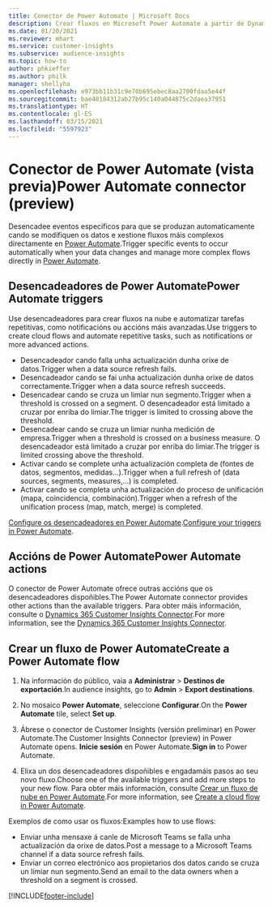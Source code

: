 ```yaml
---
title: Conector de Power Automate | Microsoft Docs
description: Crear fluxos en Microsoft Power Automate a partir de Dynamics 365 Customer Insights.
ms.date: 01/20/2021
ms.reviewer: mhart
ms.service: customer-insights
ms.subservice: audience-insights
ms.topic: how-to
author: phkieffer
ms.author: philk
manager: shellyha
ms.openlocfilehash: e973bb11b31c9e70b695ebec8aa2700fdaa5e44f
ms.sourcegitcommit: bae40184312ab27b95c140a044875c2daea37951
ms.translationtype: HT
ms.contentlocale: gl-ES
ms.lasthandoff: 03/15/2021
ms.locfileid: "5597923"
---
```

# <a name="power-automate-connector-preview"></a><span data-ttu-id="6d654-103">Conector de Power Automate (vista previa)</span><span class="sxs-lookup"><span data-stu-id="6d654-103">Power Automate connector (preview)</span></span>

<span data-ttu-id="6d654-104">Desencadee eventos específicos para que se produzan automaticamente cando se modifiquen os datos e xestione fluxos máis complexos directamente en [Power Automate](https://flow.microsoft.com/).</span><span class="sxs-lookup"><span data-stu-id="6d654-104">Trigger specific events to occur automatically when your data changes and manage more complex flows directly in [Power Automate](https://flow.microsoft.com/).</span></span>

## <a name="power-automate-triggers"></a><span data-ttu-id="6d654-105">Desencadeadores de Power Automate</span><span class="sxs-lookup"><span data-stu-id="6d654-105">Power Automate triggers</span></span>

<span data-ttu-id="6d654-106">Use desencadeadores para crear fluxos na nube e automatizar tarefas repetitivas, como notificacións ou accións máis avanzadas.</span><span class="sxs-lookup"><span data-stu-id="6d654-106">Use triggers to create cloud flows and automate repetitive tasks, such as notifications or more advanced actions.</span></span> 

- <span data-ttu-id="6d654-107">Desencadeador cando falla unha actualización dunha orixe de datos.</span><span class="sxs-lookup"><span data-stu-id="6d654-107">Trigger when a data source refresh fails.</span></span> 
- <span data-ttu-id="6d654-108">Desencadeador cando se fai unha actualización dunha orixe de datos correctamente.</span><span class="sxs-lookup"><span data-stu-id="6d654-108">Trigger when a data source refresh succeeds.</span></span>
- <span data-ttu-id="6d654-109">Desencadear cando se cruza un limiar nun segmento.</span><span class="sxs-lookup"><span data-stu-id="6d654-109">Trigger when a threshold is crossed on a segment.</span></span> <span data-ttu-id="6d654-110">O desencadeador está limitado a cruzar por enriba do limiar.</span><span class="sxs-lookup"><span data-stu-id="6d654-110">The trigger is limited to crossing above the threshold.</span></span>
- <span data-ttu-id="6d654-111">Desencadear cando se cruza un limiar nunha medición de empresa.</span><span class="sxs-lookup"><span data-stu-id="6d654-111">Trigger when a threshold is crossed on a business measure.</span></span> <span data-ttu-id="6d654-112">O desencadeador está limitado a cruzar por enriba do limiar.</span><span class="sxs-lookup"><span data-stu-id="6d654-112">The trigger is limited crossing above the threshold.</span></span>
- <span data-ttu-id="6d654-113">Activar cando se complete unha actualización completa de (fontes de datos, segmentos, medidas...).</span><span class="sxs-lookup"><span data-stu-id="6d654-113">Trigger when a full refresh of (data sources, segments, measures,...) is completed.</span></span>
- <span data-ttu-id="6d654-114">Activar cando se completa unha actualización do proceso de unificación (mapa, coincidencia, combinación).</span><span class="sxs-lookup"><span data-stu-id="6d654-114">Trigger when a refresh of the unification process (map, match, merge) is completed.</span></span>

<span data-ttu-id="6d654-115">[Configure os desencadeadores en Power Automate](https://flow.microsoft.com/connectors/shared_customerinsights/dynamics-365-customer-insights-connector/).</span><span class="sxs-lookup"><span data-stu-id="6d654-115">[Configure your triggers in Power Automate](https://flow.microsoft.com/connectors/shared_customerinsights/dynamics-365-customer-insights-connector/).</span></span>

## <a name="power-automate-actions"></a><span data-ttu-id="6d654-116">Accións de Power Automate</span><span class="sxs-lookup"><span data-stu-id="6d654-116">Power Automate actions</span></span>
<span data-ttu-id="6d654-117">O conector de Power Automate ofrece outras accións que os desencadeadores dispoñibles.</span><span class="sxs-lookup"><span data-stu-id="6d654-117">The Power Automate connector provides other actions than the available triggers.</span></span> <span data-ttu-id="6d654-118">Para obter máis información, consulte o [Dynamics 365 Customer Insights Connector](/connectors/customerinsights/).</span><span class="sxs-lookup"><span data-stu-id="6d654-118">For more information, see the [Dynamics 365 Customer Insights Connector](/connectors/customerinsights/).</span></span>

## <a name="create-a-power-automate-flow"></a><span data-ttu-id="6d654-119">Crear un fluxo de Power Automate</span><span class="sxs-lookup"><span data-stu-id="6d654-119">Create a Power Automate flow</span></span>

1. <span data-ttu-id="6d654-120">Na información do público, vaia a **Administrar** > **Destinos de exportación**.</span><span class="sxs-lookup"><span data-stu-id="6d654-120">In audience insights, go to **Admin** > **Export destinations**.</span></span>

1. <span data-ttu-id="6d654-121">No mosaico **Power Automate**, seleccione **Configurar**.</span><span class="sxs-lookup"><span data-stu-id="6d654-121">On the **Power Automate** tile, select **Set up**.</span></span>

1. <span data-ttu-id="6d654-122">Ábrese o conector de Customer Insights (versión preliminar) en Power Automate.</span><span class="sxs-lookup"><span data-stu-id="6d654-122">The Customer Insights Connector (preview) in Power Automate opens.</span></span> <span data-ttu-id="6d654-123">**Inicie sesión** en Power Automate.</span><span class="sxs-lookup"><span data-stu-id="6d654-123">**Sign in** to Power Automate.</span></span>

1. <span data-ttu-id="6d654-124">Elixa un dos desencadeadores dispoñibles e engadamáis pasos ao seu novo fluxo.</span><span class="sxs-lookup"><span data-stu-id="6d654-124">Choose one of the available triggers and add more steps to your new flow.</span></span> <span data-ttu-id="6d654-125">Para obter máis información, consulte [Crear un fluxo de nube en Power Automate](/power-automate/get-started-logic-flow).</span><span class="sxs-lookup"><span data-stu-id="6d654-125">For more information, see [Create a cloud flow in Power Automate](/power-automate/get-started-logic-flow).</span></span>

<span data-ttu-id="6d654-126">Exemplos de como usar os fluxos:</span><span class="sxs-lookup"><span data-stu-id="6d654-126">Examples how to use flows:</span></span> 
- <span data-ttu-id="6d654-127">Enviar unha mensaxe á canle de Microsoft Teams se falla unha actualización da orixe de datos.</span><span class="sxs-lookup"><span data-stu-id="6d654-127">Post a message to a Microsoft Teams channel if a data source refresh fails.</span></span> 
- <span data-ttu-id="6d654-128">Enviar un correo electrónico aos propietarios dos datos cando se cruza un limiar nun segmento.</span><span class="sxs-lookup"><span data-stu-id="6d654-128">Send an email to the data owners when a threshold on a segment is crossed.</span></span>



[!INCLUDE[footer-include](../includes/footer-banner.md)]